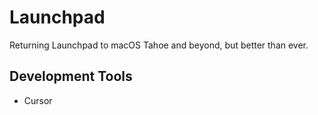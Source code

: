 # Launchpad

Returning Launchpad to macOS Tahoe and beyond, but better than ever.

## Development Tools

- Cursor
